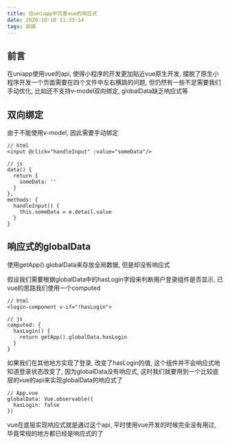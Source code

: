 ```yaml
---
title: 在uniapp中完善vue的响应式
date: 2020-10-10 11:33:14
tags: 前端
---
```

## 前言
在uniapp使用vue的api, 使得小程序的开发更加贴近vue原生开发, 摆脱了原生小程序开发一个页面需要在四个文件中左右横跳的问题, 但仍然有一些不足需要我们手动优化, 比如还不支持v-model双向绑定, globalData缺乏响应式等

## 双向绑定
由于不能使用v-model, 因此需要手动绑定

```
// html
<input @click="handleInput" :value="someData"/>

// js
data() {
  return {
    someData: ''
  }
},
methods: {
  handleInput() {
    this.someData = e.detail.value
  }
}
```

## 响应式的globalData
使用getApp().globalData来存放全局数据, 但是却没有响应式

假设我们需要根据globalData中的hasLogin字段来判断用户登录组件是否显示, 已vue的思路我们使用一个computed
```
// html
<login-component v-if="!hasLogin">

// js
computed: {
  hasLogin() {
    return getApp().globalData.hasLogin  
  }
}
```

如果我们在其他地方实现了登录, 改变了hasLogin的值, 这个组件并不会响应式地知道登录状态改变了, 因为globalData没有响应式, 这时我们就要用到一个比较底层的vue的api来实现globalData的响应式了

```
// App.vue
globalData: Vue.observable({
  hasLogin: false
})
```

vue在底层实现响应式就是通过这个api, 平时使用vue开发的时候完全没有用过, 毕竟常规的地方都已经是响应式的了
